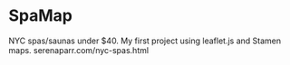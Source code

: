 # SpaMap
NYC spas/saunas under $40. My first project using leaflet.js and Stamen maps. 
serenaparr.com/nyc-spas.html
